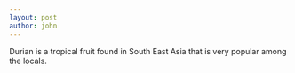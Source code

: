 ```yaml
---
layout: post
author: john
---
```

Durian is a tropical fruit found in South East Asia that is very popular among the locals.